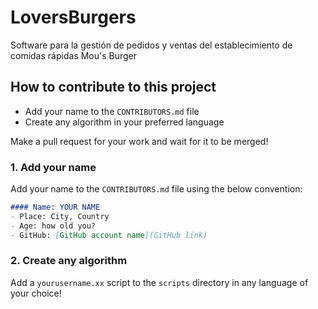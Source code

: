 # LoversBurgers
Software para la gestión de pedidos y ventas del establecimiento de comidas rápidas Mou's Burger 

## How to contribute to this project

* Add your name to the `CONTRIBUTORS.md` file
* Create any algorithm in your preferred language

Make a pull request for your work and wait for it to be merged!

### 1. Add your name
Add your name to the `CONTRIBUTORS.md` file using the below convention:

```markdown
#### Name: YOUR NAME
- Place: City, Country
- Age: how old you?
- GitHub: [GitHub account name](GitHub link)
```
### 2. Create any algorithm
Add a `yourusername.xx` script to the `scripts` directory in any language of your choice!
